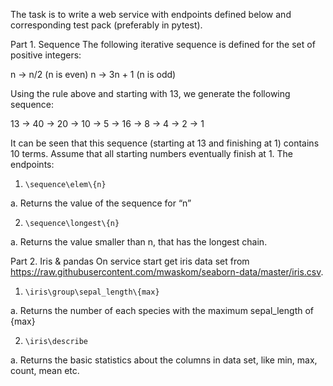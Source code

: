 The task is to write a web service with endpoints defined below and corresponding test pack (preferably in pytest).

Part 1. Sequence
The following iterative sequence is defined for the set of positive integers:

n → n/2 (n is even)
n → 3n + 1 (n is odd)

Using the rule above and starting with 13, we generate the following sequence:

13 → 40 → 20 → 10 → 5 → 16 → 8 → 4 → 2 → 1

It can be seen that this sequence (starting at 13 and finishing at 1) contains 10 terms. Assume that all starting numbers eventually finish at 1.
The endpoints:
1)     \sequence\elem\{n}
a.       Returns the value of the sequence for “n”

2)     \sequence\longest\{n}
a.     Returns the value smaller than n, that has the longest chain.

Part 2. Iris & pandas
On service start get iris data set from https://raw.githubusercontent.com/mwaskom/seaborn-data/master/iris.csv.

1)     \iris\group\sepal_length\{max}
a.     Returns the number of each species with the maximum sepal_length of {max}

2)     \iris\describe	
a.     Returns the basic statistics about the columns in data set, like min, max, count, mean etc.